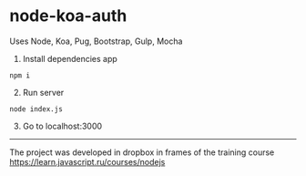 # node-koa-auth

Uses Node, Koa, Pug, Bootstrap, Gulp, Mocha

1. Install dependencies app
```
npm i
```
2. Run server
```
node index.js
```
3. Go to localhost:3000

<hr>

The project was developed in dropbox in frames of the training course https://learn.javascript.ru/courses/nodejs
